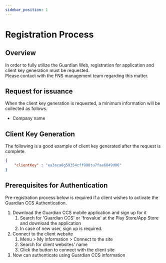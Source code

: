 ```yaml
---
sidebar_position: 1
---
```

# Registration Process

## Overview

In order to fully utilize the Guardian Web, registration for application and client key generation must be requested.   
Please contact with the FNS management team regarding this matter.

## Request for issuance
When the client key generation is requested, a minimum information will be collected as follows.
 - Company name
 
## Client Key Generation
The following is a good example of client key generated after the request is complete.

``` json
{
    "clientKey" : "ea3aca8g59354cff908tu7fae6849d06"
}
```

## Prerequisites for Authentication

Pre-registration process below is required if a client wishes to activate the Guardian CCS Authentication.

1. Download the Guardian CCS mobile application and sign up for it
   1. Search for 'Guardian CCS' or 'fnsvalue' at the Play Store/App Store and download the application
   2. In case of new user, sign up is required.
2. Connect to the client website   
   1. Menu > My information > Connect to the site
   2. Search for client websites' name
   3. Click the button to connect with the client site
3. Now can authenticate using Guardian CCS information

